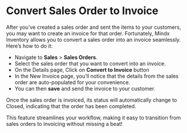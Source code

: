 # **Convert Sales Order to Invoice**

After you’ve created a sales order and sent the items to your customers, you may want to create an invoice for that order. Fortunately, Mindx Inventory allows you to convert a sales order into an invoice seamlessly. Here’s how to do it:

- Navigate to **Sales** > **Sales Orders**.
- Select the sales order that you want to convert into an invoice.
- On the Details page, Click on **Convert to Invoice** button
- In the New Invoice page, you’ll notice that the details from the sales order are auto-populated for your convenience.
- You can then **save** and send the invoice to your customer.

Once the sales order is invoiced, its status will automatically change to Closed, indicating that the order has been completed.

This feature streamlines your workflow, making it easy to transition from sales orders to invoicing without missing a beat!
